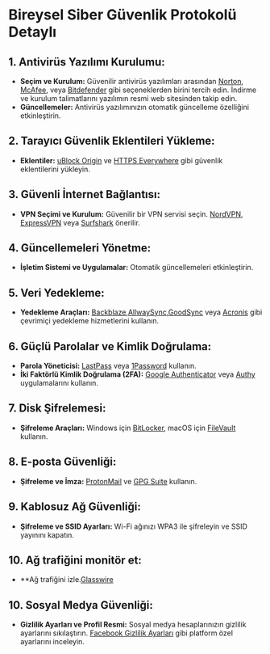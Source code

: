 # Bireysel Siber Güvenlik Protokolü Detaylı

## 1. Antivirüs Yazılımı Kurulumu:
- **Seçim ve Kurulum:** Güvenilir antivirüs yazılımları arasından [Norton](https://us.norton.com/), [McAfee](https://www.mcafee.com/), veya [Bitdefender](https://www.bitdefender.com/) gibi seçeneklerden birini tercih edin. İndirme ve kurulum talimatlarını yazılımın resmi web sitesinden takip edin.
- **Güncellemeler:** Antivirüs yazılımınızın otomatik güncelleme özelliğini etkinleştirin.

## 2. Tarayıcı Güvenlik Eklentileri Yükleme:
- **Eklentiler:** [uBlock Origin](https://ublockorigin.com/) ve [HTTPS Everywhere](https://www.eff.org/https-everywhere) gibi güvenlik eklentilerini yükleyin.

## 3. Güvenli İnternet Bağlantısı:
- **VPN Seçimi ve Kurulum:** Güvenilir bir VPN servisi seçin. [NordVPN](https://nordvpn.com/), [ExpressVPN](https://www.expressvpn.com/) veya [Surfshark](https://surfshark.com/) önerilir.

## 4. Güncellemeleri Yönetme:
- **İşletim Sistemi ve Uygulamalar:** Otomatik güncellemeleri etkinleştirin.

## 5. Veri Yedekleme:
- **Yedekleme Araçları:** [Backblaze](https://www.backblaze.com/),[AllwaySync](https://www.allwaysync.com/),[GoodSync](https://www.goodsync.com/) veya [Acronis](https://www.acronis.com/) gibi çevrimiçi yedekleme hizmetlerini kullanın.  

## 6. Güçlü Parolalar ve Kimlik Doğrulama:
- **Parola Yöneticisi:** [LastPass](https://www.lastpass.com/) veya [1Password](https://1password.com/) kullanın.
- **İki Faktörlü Kimlik Doğrulama (2FA):** [Google Authenticator](https://apps.apple.com/us/app/google-authenticator/id388497605) veya [Authy](https://authy.com/) uygulamalarını kullanın.

## 7. Disk Şifrelemesi:
- **Şifreleme Araçları:** Windows için [BitLocker](https://support.microsoft.com/en-us/windows/bitlocker-recovery-guide-354f8e4e-27ce-4b2e-9ba5-2e3b4e497af3), macOS için [FileVault](https://support.apple.com/en-us/HT204837) kullanın.

## 8. E-posta Güvenliği:
- **Şifreleme ve İmza:** [ProtonMail](https://protonmail.com/) ve [GPG Suite](https://gpgtools.org/) kullanın.

## 9. Kablosuz Ağ Güvenliği:
- **Şifreleme ve SSID Ayarları:** Wi-Fi ağınızı WPA3 ile şifreleyin ve SSID yayınını kapatın.

## 10. Ağ trafiğini monitör et:
- **Ağ trafiğini izle.[Glasswire](https://glasswire.com/)

## 10. Sosyal Medya Güvenliği:
- **Gizlilik Ayarları ve Profil Resmi:** Sosyal medya hesaplarınızın gizlilik ayarlarını sıkılaştırın. [Facebook Gizlilik Ayarları](https://www.facebook.com/settings?tab=privacy) gibi platform özel ayarlarını inceleyin.
